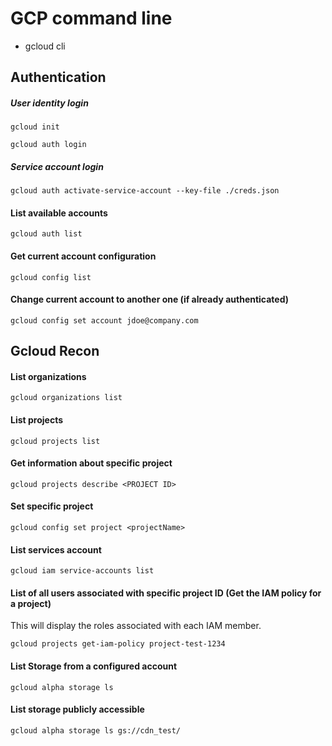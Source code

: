 # GCP command line

- gcloud cli

## Authentication
##### User identity login
```
gcloud init
```

```
gcloud auth login
```

##### Service account login
```
gcloud auth activate-service-account --key-file ./creds.json
```

#### List available accounts
```
gcloud auth list
```

#### Get current account configuration
```
gcloud config list
```

#### Change current account to another one (if already authenticated)
```
gcloud config set account jdoe@company.com
```

## Gcloud Recon
#### List organizations
```
gcloud organizations list
```

#### List projects
```
gcloud projects list
```

#### Get information about specific project
```
gcloud projects describe <PROJECT ID>
```

#### Set specific project
```
gcloud config set project <projectName>
```

#### List services account
```
gcloud iam service-accounts list
```

#### List of all users associated with specific project ID (Get the IAM policy for a project)
This will display the roles associated with each IAM member.  
```
gcloud projects get-iam-policy project-test-1234
```

#### List Storage from a configured account
```
gcloud alpha storage ls
```

#### List storage publicly accessible
```
gcloud alpha storage ls gs://cdn_test/
```







```
```
